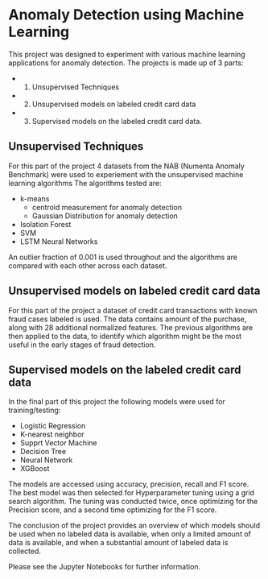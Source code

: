 # Anomaly Detection using Machine Learning

This project was designed to experiment with various machine learning applications for anomaly detection. The projects is made up of 3 parts:
* 1. Unsupervised Techniques
* 2. Unsupervised models on labeled credit card data
* 3. Supervised models on the labeled credit card data.

[](/Images/Project_Design.JPG)

## Unsupervised Techniques
For this part of the project 4 datasets from the NAB (Numenta Anomaly Benchmark) were used to experiement with the unsupervised machine learning algorithms
The algorithms tested are:
* k-means
  * centroid measurement for anomaly detection
  * Gaussian Distribution for anomaly detection
* Isolation Forest
* SVM
* LSTM Neural Networks

An outlier fraction of 0.001 is used throughout and the algorithms are compared with each other across each dataset.

## Unsupervised models on labeled credit card data
For this part of the project a dataset of credit card transactions with known fraud cases labeled is used. The data contains amount of the purchase, along with 28 additional normalized features. The previous algorithms are then applied to the data, to identify which algorithm might be the most useful in the early stages of fraud detection.

## Supervised models on the labeled credit card data
In the final part of this project the following models were used for training/testing:
* Logistic Regression
* K-nearest neighbor
* Supprt Vector Machine
* Decision Tree
* Neural Network
* XGBoost

The models are accessed using accuracy, precision, recall and F1 score. The best model was then selected for Hyperparameter tuning using a grid search algorithm. The tuning was conducted twice, once optimizing for the Precision score, and a second time optimizing for the F1 score.

The conclusion of the project provides an overview of which models should be used when no labeled data is available, when only a limited amount of data is available, and when a substantial amount of labeled data is collected.

Please see the Jupyter Notebooks for further information.

